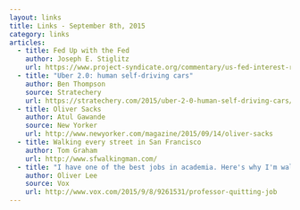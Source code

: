 ```yaml
---
layout: links
title: Links - September 8th, 2015
category: links
articles:
  - title: Fed Up with the Fed
    author: Joseph E. Stiglitz
    url: https://www.project-syndicate.org/commentary/us-fed-interest-rate-hike-low-inflation-by-joseph-e--stiglitz-2015-09
  - title: "Uber 2.0: human self-driving cars"
    author: Ben Thompson
    source: Stratechery
    url: https://stratechery.com/2015/uber-2-0-human-self-driving-cars/
  - title: Oliver Sacks 
    author: Atul Gawande
    source: New Yorker
    url: http://www.newyorker.com/magazine/2015/09/14/oliver-sacks
  - title: Walking every street in San Francisco 
    author: Tom Graham
    url: http://www.sfwalkingman.com/
  - title: "I have one of the best jobs in academia. Here's why I'm walking away"
    author: Oliver Lee 
    source: Vox
    url: http://www.vox.com/2015/9/8/9261531/professor-quitting-job
---
```

